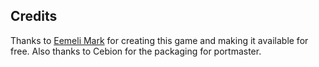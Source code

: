 ## Credits

Thanks to [Eemeli Mark](https://github.com/TheJeme/upo) for creating this game and making it available for free. Also thanks to Cebion for the packaging for portmaster.

